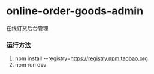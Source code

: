 # online-order-goods-admin
在线订货后台管理


### 运行方法
1. npm install --registry=https://registry.npm.taobao.org
2. npm run dev

